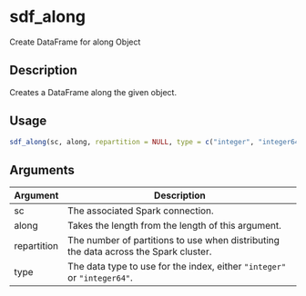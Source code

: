 # sdf_along


Create DataFrame for along Object




## Description

Creates a DataFrame along the given object.





## Usage
```r
sdf_along(sc, along, repartition = NULL, type = c("integer", "integer64"))
```




## Arguments


Argument      |Description
------------- |----------------
sc | The associated Spark connection.
along | Takes the length from the length of this argument.
repartition | The number of partitions to use when distributing the data across the Spark cluster.
type | The data type to use for the index, either ``"integer"`` or ``"integer64"``.






